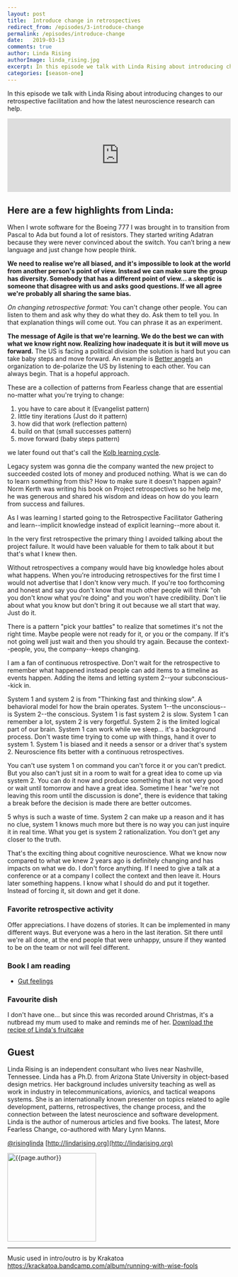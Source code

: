 ```yaml
---
layout: post
title:  Introduce change in retrospectives
redirect_from: /episodes/3-introduce-change
permalink: /episodes/introduce-change
date:   2019-03-13
comments: true
author: Linda Rising
authorImage: linda_rising.jpg
excerpt: In this episode we talk with Linda Rising about introducing changes to our retrospective facilitation and how the latest neuroscience research can help.
categories: [season-one]
---
```


In this episode we talk with Linda Rising about introducing changes to our retrospective facilitation and how the latest neuroscience research can help.

<iframe width="100%" height="166" scrolling="no" frameborder="no" allow="autoplay" src="https://w.soundcloud.com/player/?url=https%3A//api.soundcloud.com/tracks/563782692%3Fsecret_token%3Ds-09Kql&color=%23ff5500&auto_play=false&hide_related=false&show_comments=true&show_user=true&show_reposts=false&show_teaser=true"></iframe>

## Here are a few highlights from Linda:

When I wrote software for the Boeing 777 I was brought in to transition from Pascal to Ada but found a lot of resistors. They started writing Adatran because they were never convinced about the switch. You can’t bring a new language and just change how people think.

**We need to realise we’re all biased, and it's impossible to look at the world from another person's point of view. Instead we can make sure the group has diversity. Somebody that has a different point of view... a skeptic is someone that disagree with us and asks good questions. If we all agree we're probably all sharing the same bias.**

*On changing retrospective format:* You can't change other people. You can listen to them and ask why they do what they do. Ask them to tell you. In that explanation things will come out. You can phrase it as an experiment.

**The message of Agile is that we're learning. We do the best we can with what we know right now. Realizing how inadequate it is but it will move us forward.** The US is facing a political division the solution is hard but you can take baby steps and move forward. An example is [Better angels](https://www.better-angels.org) an organization to de-polarize the US by listening to each other. You can always begin. That is a hopeful approach.

These are a collection of patterns from Fearless change that are essential no-matter what you're trying to change:

1. you have to care about it (Evangelist pattern)
1. little tiny iterations (Just do it pattern)
1. how did that work (reflection pattern) 
1. build on that (small successes pattern)
1. move forward (baby steps pattern)

we later found out that's call the [Kolb learning cycle](https://www.simplypsychology.org/learning-kolb.html).

Legacy system was gonna die the company wanted the new project to succeeded costed lots of money and produced nothing. What is we can do to learn something from this? How to make sure it doesn't happen again? Norm Kerth was writing his book on Project retrospectives so he help me, he was generous and shared his wisdom and ideas on how do you learn from success and failures.

As I was learning I started going to the Retrospective Facilitator Gathering and learn--implicit knowledge instead of explicit learning--more about it. 

In the very first retrospective the primary thing I avoided talking about the project failure. It would have been valuable for them to talk about it but that's what I knew then.

Without retrospectives a company would have big knowledge holes about what happens. When you're introducing retrospectives for the first time I would not advertise that I don't know very much. If you're too forthcoming and honest and say you don't know that much other people will think "oh you don't know what you're doing" and you won't have credibility. Don't lie about what you know but don't bring it out because we all start that way. Just do it.

There is a pattern "pick your battles" to realize that sometimes it's not the right time. Maybe people were not ready for it, or you or the company. If it's not going well just wait and then you should try again. Because the context--people, you, the company--keeps changing.

I am a fan of continuous retrospective. Don't wait for the retrospective to remember what happened instead people can add items to a timeline as events happen. Adding the items and letting system 2--your subconscious--kick in.

System 1 and system 2 is from "Thinking fast and thinking slow". A behavioral model for how the brain operates. System 1--the unconscious--is System 2--the conscious. System 1 is fast system 2 is slow. System 1 can remember a lot, system 2 is very forgetful. System 2 is the limited logical part of our brain. System 1 can work while we sleep... it's a background process. Don't waste time trying to come up with things, hand it over to system 1. System 1 is biased and it needs a sensor or a driver that's system 2. Neuroscience fits better with a continuous retrospectives.

You can't use system 1 on command you can't force it or you can't predict. But you also can't just sit in a room to wait for a great idea to come up via system 2. You can do it now and produce something that is not very good or wait until tomorrow and have a great idea. Sometime I hear "we're not leaving this room until the discussion is done", there is evidence that taking a break before the decision is made there are better outcomes.

5 whys is such a waste of time. System 2 can make up a reason and it has no clue, system 1 knows much more but there is no way you can just inquire it in real time. What you get is system 2 rationalization. You don't get any closer to the truth.

That's the exciting thing about cognitive neuroscience. What we know now compared to what we knew 2 years ago is definitely changing and has impacts on what we do. I don't force anything. If I need to give a talk at a conference or at a company I collect the context and then leave it. Hours later something happens. I know what I should do and put it together. Instead of forcing it, sit down and get it done.

### Favorite retrospective activity

Offer appreciations. I have dozens of stories. It can be implemented in many different ways. But everyone was a hero in the last iteration. Sit there until we're all done, at the end people that were unhappy, unsure if they wanted to be on the team or not will feel different.

### Book I am reading

* [Gut feelings](https://www.amazon.com/Gut-Feelings-Intelligence-Gerd-Gigerenzer/dp/0143113763)

### Favourite dish

I don't have one... but since this was recorded around Christmas, it's a nutbread my mum used to make and reminds me of her. [Download the recipe of Linda's fruitcake](/assets/Ruths_Fruitcake.docx)

## Guest

Linda Rising is an independent consultant who lives near Nashville, Tennessee. Linda has a Ph.D. from Arizona State University in object-based design metrics. Her background includes university teaching as well as work in industry in telecommunications, avionics, and tactical weapons systems. She is an internationally known presenter on topics related to agile development, patterns, retrospectives, the change process, and the connection between the latest neuroscience and software development. Linda is the author of numerous articles and five books. The latest, More Fearless Change, co-authored with Mary Lynn Manns.

[@risinglinda](https://twitter.com/risinglinda)
[http://lindarising.org](http://lindarising.org)


<img width="200px" src="/assets/{{page.authorImage}}" alt="{{page.author}}">

---

Music used in intro/outro is by Krakatoa https://krackatoa.bandcamp.com/album/running-with-wise-fools